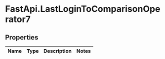 # FastApi.LastLoginToComparisonOperator7

## Properties
Name | Type | Description | Notes
------------ | ------------- | ------------- | -------------
